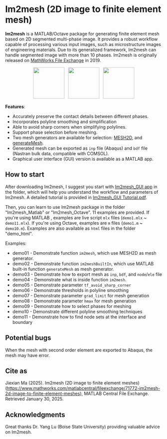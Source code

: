 # Im2mesh (2D image to finite element mesh)



**Im2mesh** is a MATLAB/Octave package for generating finite element mesh based on 2D segmented multi-phase image. It provides a robust workflow capable of processing various input images, such as microstructure images of engineering materials. Due to its generalized framework, Im2mesh can handle segmented image with more than 10 phases.  Im2mesh is originally released on [MathWorks File Exchange](https://www.mathworks.com/matlabcentral/fileexchange/71772-im2mesh-2d-image-to-finite-element-meshes) in 2019.

<p align="center">
  <img src = "https://github.com/mjx888/im2mesh/blob/main/example_kumamon.png" height="100"> &nbsp
  <img src = "https://github.com/mjx888/im2mesh/blob/main/example_shape.png" height="100"> &nbsp
  <img src = "https://github.com/mjx888/im2mesh/blob/main/example_concrete.png" height="100"> 
</p>


**Features**:

- Accurately preserve the contact details between different phases.
- Incorporates polyline smoothing and simplification
- Able to avoid sharp corners when simplifying polylines.
- Support phase selection before meshing.
- Two mesh generators are available for selection: [MESH2D](https://github.com/dengwirda/mesh2d), and [generateMesh](https://www.mathworks.com/help/pde/ug/pde.pdemodel.generatemesh.html).
- Generated mesh can be exported as `inp` file (Abaqus) and `bdf` file (Nastran bulk data, compatible with COMSOL).
- Graphical user interface (GUI) version is available as a MATLAB app.

## How to start

After downloading Im2mesh, I suggest you start with [Im2mesh_GUI app](https://github.com/mjx888/im2mesh/tree/main/Im2mesh_GUI%20app) in the folder, which will help you understand the workflow and parameters of Im2mesh. A detailed tutorial is provided in [Im2mesh_GUI Tutorial.pdf](https://github.com/mjx888/im2mesh/blob/main/Im2mesh_GUI%20Tutorial.pdf). 

Then, you can learn to use Im2mesh package in the folder "Im2mesh_Matlab" or "Im2mesh_Octave". 11 examples are provided.  If you're using MATLAB ,  examples are live script `mlx` files (`demo1.mlx` ~ `demo11.mlx`). If you're using Octave,  examples are `m` files (`demo1.m` ~ `demo10.m`).  Examples are also available as `html` files in the folder "demo_html".

Examples:

- demo01 - Demonstrate function `im2mesh`, which use MESH2D as mesh generator.
- demo02 - Demonstrate function `im2meshBuiltIn`, which use MATLAB built-in function `generateMesh` as mesh generator.
- demo03 - Demonstrate how to export mesh as `inp`, `bdf`, and `node`/`ele` file
- demo04 - Demonstrate what is inside function `im2mesh`.
- demo05 - Demonstrate parameter `tf_avoid_sharp_corner`
- demo06 - Demonstrate thresholds in polyline smoothing
- demo07 - Demonstrate parameter `grad_limit` for mesh generation
- demo08 - Demonstrate parameter `hmax` for mesh generation
- demo09 - Demonstrate how to select phases for meshing
- demo10 - Demonstrate different polyline smoothing techniques
- demo11 - Demonstrate how to find node sets at the interface and boundary

## Potential bugs

When the mesh with second order element are exported to Abaqus, the mesh may have error.

## Cite as

Jiexian Ma (2025). Im2mesh (2D image to finite element meshes) (https://www.mathworks.com/matlabcentral/fileexchange/71772-im2mesh-2d-image-to-finite-element-meshes), MATLAB Central File Exchange. Retrieved January 30, 2025.

## Acknowledgments

Great thanks Dr. Yang Lu (Boise State University) providing valuable advice on Im2mesh. 